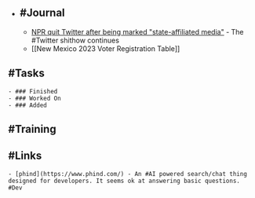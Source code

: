 - ## #Journal
	- [NPR quit Twitter after being marked "state-affiliated media"](https://www.npr.org/sections/npr-extra/2023/04/12/1169317298/our-future-on-twitter) - The #Twitter shithow continues
	- [[New Mexico 2023 Voter Registration Table]]
## #Tasks
	- ### Finished
	- ### Worked On
	- ### Added
## #Training
## #Links
	- [phind](https://www.phind.com/) - An #AI powered search/chat thing designed for developers. It seems ok at answering basic questions. #Dev